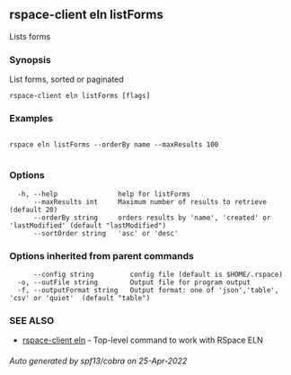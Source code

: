 ## rspace-client eln listForms

Lists forms

### Synopsis

List forms, sorted or paginated

```
rspace-client eln listForms [flags]
```

### Examples

```

rspace eln listForms --orderBy name --maxResults 100
	
```

### Options

```
  -h, --help               help for listForms
      --maxResults int     Maximum number of results to retrieve (default 20)
      --orderBy string     orders results by 'name', 'created' or 'lastModified' (default "lastModified")
      --sortOrder string   'asc' or 'desc'
```

### Options inherited from parent commands

```
      --config string         config file (default is $HOME/.rspace)
  -o, --outFile string        Output file for program output
  -f, --outputFormat string   Output format: one of 'json','table', 'csv' or 'quiet'  (default "table")
```

### SEE ALSO

* [rspace-client eln](rspace-client_eln.md)	 - Top-level command to work with RSpace ELN

###### Auto generated by spf13/cobra on 25-Apr-2022
